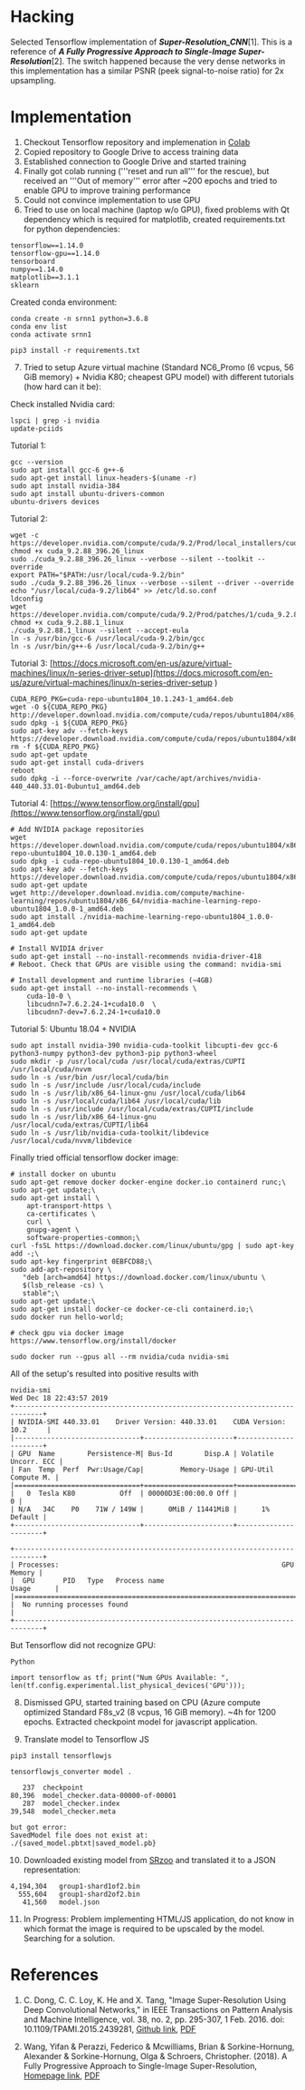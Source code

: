 # Hacking

Selected Tensorflow implementation of ***Super-Resolution_CNN***[1]. This is a reference of ***A Fully Progressive Approach to Single-Image Super-Resolution***[2]. The switch happened because the very dense networks in this implementation has a similar PSNR (peek signal-to-noise ratio) for 2x upsampling.

# Implementation

1. Checkout Tensorflow repository and implemenation in [Colab](https://colab.research.google.com/drive/1oPgjW7k23esFMHMgTT_eK5b4xy129AR9)
2. Copied repository to Google Drive to access training data
3. Established connection to Google Drive and started training
4. Finally got colab running ('''reset and run all''' for the rescue), but received an '''Out of memory''' error after ~200 epochs and tried to enable GPU to improve training performance
5. Could not convince implementation to use GPU
6. Tried to use on local machine (laptop w/o GPU), fixed problems with Qt dependency which is required for matplotlib, created requirements.txt for python dependencies:
```
tensorflow==1.14.0
tensorflow-gpu==1.14.0
tensorboard
numpy==1.14.0
matplotlib==3.1.1
sklearn
```
Created conda environment:
```
conda create -n srnn1 python=3.6.8
conda env list
conda activate srnn1

pip3 install -r requirements.txt
```

7. Tried to setup Azure virtual machine (Standard NC6_Promo (6 vcpus, 56 GiB memory) + Nvidia K80; cheapest GPU model) with different tutorials (how hard can it be):

Check installed Nvidia card: 
```
lspci | grep -i nvidia
update-pciids
```

Tutorial 1:
```
gcc --version
sudo apt install gcc-6 g++-6
sudo apt-get install linux-headers-$(uname -r)
sudo apt install nvidia-384
sudo apt install ubuntu-drivers-common
ubuntu-drivers devices
```

Tutorial 2:
```
wget -c https://developer.nvidia.com/compute/cuda/9.2/Prod/local_installers/cuda_9.2.88_396.26_linux
chmod +x cuda_9.2.88_396.26_linux
sudo ./cuda_9.2.88_396.26_linux --verbose --silent --toolkit --override
export PATH="$PATH:/usr/local/cuda-9.2/bin"
sudo ./cuda_9.2.88_396.26_linux --verbose --silent --driver --override
echo "/usr/local/cuda-9.2/lib64" >> /etc/ld.so.conf
ldconfig
wget https://developer.nvidia.com/compute/cuda/9.2/Prod/patches/1/cuda_9.2.88.1_linux
chmod +x cuda_9.2.88.1_linux
./cuda_9.2.88.1_linux --silent --accept-eula
ln -s /usr/bin/gcc-6 /usr/local/cuda-9.2/bin/gcc
ln -s /usr/bin/g++-6 /usr/local/cuda-9.2/bin/g++
```

Tutorial 3: [https://docs.microsoft.com/en-us/azure/virtual-machines/linux/n-series-driver-setup](https://docs.microsoft.com/en-us/azure/virtual-machines/linux/n-series-driver-setup
)
```
CUDA_REPO_PKG=cuda-repo-ubuntu1804_10.1.243-1_amd64.deb
wget -O ${CUDA_REPO_PKG} http://developer.download.nvidia.com/compute/cuda/repos/ubuntu1804/x86_64/${CUDA_REPO_PKG} 
sudo dpkg -i ${CUDA_REPO_PKG}
sudo apt-key adv --fetch-keys https://developer.download.nvidia.com/compute/cuda/repos/ubuntu1804/x86_64/7fa2af80.pub 
rm -f ${CUDA_REPO_PKG}
sudo apt-get update
sudo apt-get install cuda-drivers
reboot
sudo dpkg -i --force-overwrite /var/cache/apt/archives/nvidia-440_440.33.01-0ubuntu1_amd64.deb
```

Tutorial 4: [https://www.tensorflow.org/install/gpu](https://www.tensorflow.org/install/gpu)
```
# Add NVIDIA package repositories
wget https://developer.download.nvidia.com/compute/cuda/repos/ubuntu1804/x86_64/cuda-repo-ubuntu1804_10.0.130-1_amd64.deb
sudo dpkg -i cuda-repo-ubuntu1804_10.0.130-1_amd64.deb
sudo apt-key adv --fetch-keys https://developer.download.nvidia.com/compute/cuda/repos/ubuntu1804/x86_64/7fa2af80.pub
sudo apt-get update
wget http://developer.download.nvidia.com/compute/machine-learning/repos/ubuntu1804/x86_64/nvidia-machine-learning-repo-ubuntu1804_1.0.0-1_amd64.deb
sudo apt install ./nvidia-machine-learning-repo-ubuntu1804_1.0.0-1_amd64.deb
sudo apt-get update

# Install NVIDIA driver
sudo apt-get install --no-install-recommends nvidia-driver-418
# Reboot. Check that GPUs are visible using the command: nvidia-smi

# Install development and runtime libraries (~4GB)
sudo apt-get install --no-install-recommends \
    cuda-10-0 \
    libcudnn7=7.6.2.24-1+cuda10.0  \
    libcudnn7-dev=7.6.2.24-1+cuda10.0
```


Tutorial 5: Ubuntu 18.04 + NVIDIA
```
sudo apt install nvidia-390 nvidia-cuda-toolkit libcupti-dev gcc-6 python3-numpy python3-dev python3-pip python3-wheel
sudo mkdir -p /usr/local/cuda /usr/local/cuda/extras/CUPTI /usr/local/cuda/nvvm
sudo ln -s /usr/bin /usr/local/cuda/bin
sudo ln -s /usr/include /usr/local/cuda/include
sudo ln -s /usr/lib/x86_64-linux-gnu /usr/local/cuda/lib64
sudo ln -s /usr/local/cuda/lib64 /usr/local/cuda/lib
sudo ln -s /usr/include /usr/local/cuda/extras/CUPTI/include
sudo ln -s /usr/lib/x86_64-linux-gnu /usr/local/cuda/extras/CUPTI/lib64
sudo ln -s /usr/lib/nvidia-cuda-toolkit/libdevice /usr/local/cuda/nvvm/libdevice

```

Finally tried official tensorflow docker image:
```
# install docker on ubuntu
sudo apt-get remove docker docker-engine docker.io containerd runc;\
sudo apt-get update;\
sudo apt-get install \
    apt-transport-https \
    ca-certificates \
    curl \
    gnupg-agent \
    software-properties-common;\
curl -fsSL https://download.docker.com/linux/ubuntu/gpg | sudo apt-key add -;\
sudo apt-key fingerprint 0EBFCD88;\
sudo add-apt-repository \
   "deb [arch=amd64] https://download.docker.com/linux/ubuntu \
   $(lsb_release -cs) \
   stable";\
sudo apt-get update;\
sudo apt-get install docker-ce docker-ce-cli containerd.io;\
sudo docker run hello-world;

# check gpu via docker image
https://www.tensorflow.org/install/docker

sudo docker run --gpus all --rm nvidia/cuda nvidia-smi
```


All of the setup's resulted into positive results with 
```
nvidia-smi
Wed Dec 18 22:43:57 2019
+-----------------------------------------------------------------------------+
| NVIDIA-SMI 440.33.01    Driver Version: 440.33.01    CUDA Version: 10.2     |
|-------------------------------+----------------------+----------------------+
| GPU  Name        Persistence-M| Bus-Id        Disp.A | Volatile Uncorr. ECC |
| Fan  Temp  Perf  Pwr:Usage/Cap|         Memory-Usage | GPU-Util  Compute M. |
|===============================+======================+======================|
|   0  Tesla K80           Off  | 00000D3E:00:00.0 Off |                    0 |
| N/A   34C    P0    71W / 149W |      0MiB / 11441MiB |      1%      Default |
+-------------------------------+----------------------+----------------------+

+-----------------------------------------------------------------------------+
| Processes:                                                       GPU Memory |
|  GPU       PID   Type   Process name                             Usage      |
|=============================================================================|
|  No running processes found                                                 |
+-----------------------------------------------------------------------------+
```

But Tensorflow did not recognize GPU:
```
Python

import tensorflow as tf; print("Num GPUs Available: ", len(tf.config.experimental.list_physical_devices('GPU')));
```


8. Dismissed GPU, started training based on CPU (Azure compute optimized Standard F8s_v2 (8 vcpus, 16 GiB memory). ~4h for 1200 epochs.
Extracted checkpoint model for javascript application.

9. Translate model to Tensorflow JS
```
pip3 install tensorflowjs

tensorflowjs_converter model .

   237  checkpoint
80,396  model_checker.data-00000-of-00001
   287  model_checker.index
39,548  model_checker.meta

but got error:
SavedModel file does not exist at: ./{saved_model.pbtxt|saved_model.pb}

```

10. Downloaded existing model from [SRzoo](https://github.com/idearibosome/srzoo) and translated it to a JSON representation:
```
4,194,304   group1-shard1of2.bin
  555,604   group1-shard2of2.bin  
   41,560   model.json
```

11. In Progress: Problem implementing HTML/JS application, do not know in which format the image is required to be upscaled by the model. Searching for a solution.





# References

1. C. Dong, C. C. Loy, K. He and X. Tang, "Image Super-Resolution Using Deep Convolutional Networks," in IEEE Transactions on Pattern Analysis and Machine Intelligence, vol. 38, no. 2, pp. 295-307, 1 Feb. 2016.
doi: 10.1109/TPAMI.2015.2439281,
[Github link](https://github.com/YeongHyeon/Super-Resolution_CNN), 
[PDF](8_Image_Super-Resolution_using+deep_convolutional_networks.pdf)


2. Wang, Yifan & Perazzi, Federico & Mcwilliams, Brian & Sorkine-Hornung, Alexander & Sorkine-Hornung, Olga & Schroers, Christopher. (2018). A Fully Progressive Approach to Single-Image Super-Resolution,
[Homepage link](https://igl.ethz.ch/projects/prosr/),
[PDF](7_prosr-cvprw-2018-wang-et-al.pdf)